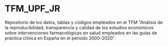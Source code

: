 # TFM_UPF_JR
Repositorio de los datos, tablas y códigos empleados en el TFM "Análisis de la reproducibilidad, transparencia y calidad de los estudios económicos sobre intervenciones farmacológicas en salud empleados en las guías de práctica clínica en España en el periodo 2000-2020".
